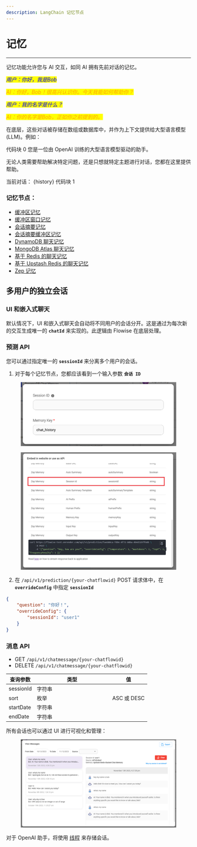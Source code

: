 ```yaml
---
description: LangChain 记忆节点
---
```


# 记忆

***

记忆功能允许您与 AI 交互，如同 AI 拥有先前对话的记忆。

_<mark style="color:blue;">用户：你好，我是Bob</mark>_

_<mark style="color:orange;">AI：你好，Bob！很高兴认识你。今天我能如何帮助你？</mark>_

_<mark style="color:blue;">用户：我的名字是什么？</mark>_

_<mark style="color:orange;">AI：你的名字是Bob，正如你之前提到的。</mark>_

在底层，这些对话被存储在数组或数据库中，并作为上下文提供给大型语言模型 (LLM)。例如：

代码块 0
您是一位由 OpenAI 训练的大型语言模型驱动的助手。

无论人类需要帮助解决特定问题，还是只想就特定主题进行对话，您都在这里提供帮助。

当前对话：
{history}
代码块 1

### 记忆节点：

* [缓冲区记忆](buffer-memory_zh.md)
* [缓冲区窗口记忆](buffer-window-memory_zh.md)
* [会话摘要记忆](conversation-summary-memory_zh.md)
* [会话摘要缓冲区记忆](conversation-summary-buffer-memory_zh.md)
* [DynamoDB 聊天记忆](dynamodb-chat-memory_zh.md)
* [MongoDB Atlas 聊天记忆](mongodb-atlas-chat-memory_zh.md)
* [基于 Redis 的聊天记忆](redis-backed-chat-memory_zh.md)
* [基于 Upstash Redis 的聊天记忆](upstash-redis-backed-chat-memory_zh.md)
* [Zep 记忆](zep-memory_zh.md)

## 多用户的独立会话

### UI 和嵌入式聊天

默认情况下，UI 和嵌入式聊天会自动将不同用户的会话分开。这是通过为每次新的交互生成唯一的 **`chatId`** 来实现的。此逻辑由 Flowise 在底层处理。

### 预测 API

您可以通过指定唯一的 **`sessionId`** 来分离多个用户的会话。

1. 对于每个记忆节点，您都应该看到一个输入参数 **`会话 ID`**

<figure><img src="../../../.gitbook/assets/image (76).png" alt="" width="563"><figcaption></figcaption></figure>

<figure><img src="../../../.gitbook/assets/Untitled (1) (1) (1) (1) (1) (1).png" alt="" width="563"><figcaption></figcaption></figure>

2. 在 `/api/v1/prediction/{your-chatflowid}` POST 请求体中，在 **`overrideConfig`** 中指定 **`sessionId`**

```json
{
    "question": "你好！",
    "overrideConfig": {
        "sessionId": "user1"
    }
}
```

### 消息 API

* GET `/api/v1/chatmessage/{your-chatflowid}`
* DELETE `/api/v1/chatmessage/{your-chatflowid}`

<table><thead><tr><th>查询参数</th><th width="192">类型</th><th>值</th></tr></thead><tbody><tr><td>sessionId</td><td>字符串</td><td></td></tr><tr><td>sort</td><td>枚举</td><td>ASC 或 DESC</td></tr><tr><td>startDate</td><td>字符串</td><td></td></tr><tr><td>endDate</td><td>字符串</td><td></td></tr></tbody></table>

所有会话也可以通过 UI 进行可视化和管理：

<figure><img src="../../../.gitbook/assets/image (78).png" alt=""><figcaption></figcaption></figure>

对于 OpenAI 助手，将使用 [线程](../agents/openai-assistant/threads_zh.md) 来存储会话。

